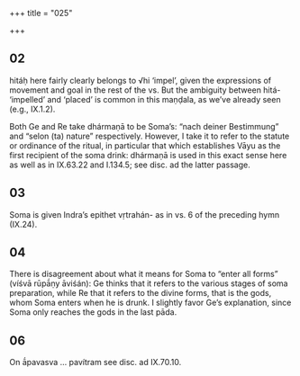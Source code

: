 +++
title = "025"

+++


## 02
hitáḥ here fairly clearly belongs to √hi ‘impel’, given the expressions of movement and goal in the rest of the vs. But the ambiguity between hitá- ‘impelled’ and ‘placed’ is common in this maṇḍala, as we’ve already seen (e.g., IX.1.2).

Both Ge and Re take dhármaṇā to be Soma’s: “nach deiner Bestimmung” and “selon (ta) nature” respectively. However, I take it to refer to the statute or ordinance of the ritual, in particular that which establishes Vāyu as the first recipient of the soma drink: dhármaṇā is used in this exact sense here as well as in IX.63.22 and I.134.5; see disc. ad the latter passage.


## 03
Soma is given Indra’s epithet vṛtrahán- as in vs. 6 of the preceding hymn (IX.24).


## 04
There is disagreement about what it means for Soma to “enter all forms” (víśvā rūpā́ṇy āviśán): Ge thinks that it refers to the various stages of soma preparation, while Re that it refers to the divine forms, that is the gods, whom Soma enters when he is drunk. I slightly favor Ge’s explanation, since Soma only reaches the gods in the last pāda.


## 06
On ā́pavasva … pavítram see disc. ad IX.70.10.
